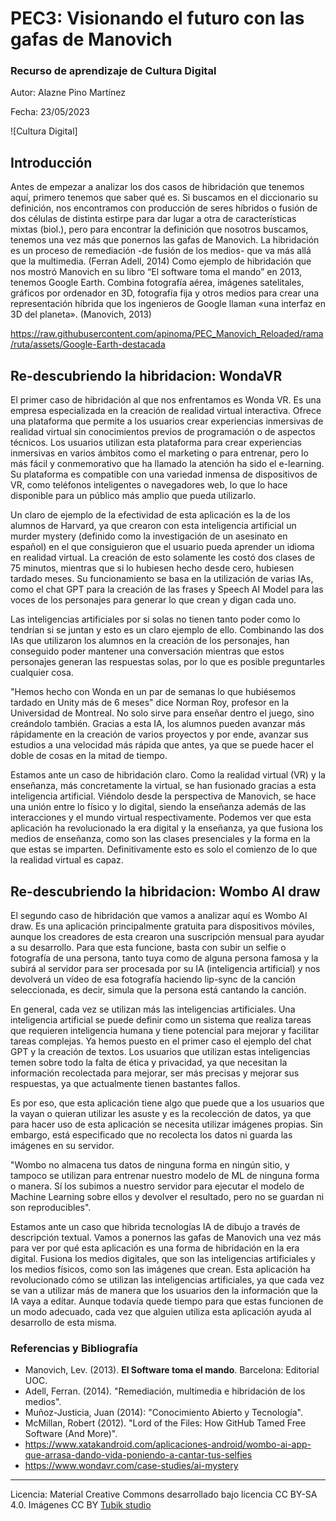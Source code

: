 # PEC3: Visionando el futuro con las gafas de Manovich 

### Recurso de aprendizaje de Cultura Digital 


Autor: Alazne Pino Martínez


Fecha: 23/05/2023

![Cultura Digital]


## Introducción


Antes de empezar a analizar los dos casos de hibridación que tenemos aquí, primero tenemos que saber qué es. Si buscamos en el diccionario su definición, nos encontramos con producción de seres híbridos o fusión de dos células de distinta estirpe para dar lugar a otra de características mixtas (biol.), pero para encontrar la definición que nosotros buscamos, tenemos una vez más que ponernos las gafas de Manovich. 
La hibridación es un proceso de remediación -de fusión de los medios- que va más allá que la multimedia. (Ferran Adell, 2014)
Como ejemplo de hibridación que nos mostró Manovich en su libro “El software toma el mando” en 2013, tenemos Google Earth. Combina fotografía aérea, imágenes satelitales, gráficos por ordenador en 3D, fotografía fija y otros medios para crear una representación híbrida que los ingenieros de Google llaman «una interfaz en 3D del planeta». (Manovich, 2013)

https://raw.githubusercontent.com/apinoma/PEC_Manovich_Reloaded/rama/ruta/assets/Google-Earth-destacada

## Re-descubriendo la hibridacion: WondaVR

El primer caso de hibridación al que nos enfrentamos es Wonda VR. Es una empresa especializada en la creación de realidad virtual interactiva. Ofrece una plataforma que permite a los usuarios crear experiencias inmersivas de realidad virtual sin conocimientos previos de programación o de aspectos técnicos. Los usuarios utilizan esta plataforma para crear experiencias inmersivas en varios ámbitos como el marketing o para entrenar, pero lo más fácil y conmemorativo que ha llamado la atención ha sido el e-learning. Su plataforma es compatible con una variedad inmensa de dispositivos de VR, como teléfonos inteligentes o navegadores web, lo que lo hace disponible para un público más amplio que pueda utilizarlo.

Un claro de ejemplo de la efectividad de esta aplicación es la de los alumnos de Harvard, ya que crearon con esta inteligencia artificial un murder mystery (definido como la investigación de un asesinato en español) en el que consiguieron que el usuario pueda aprender un idioma en realidad virtual. La creación de esto solamente les costó dos clases de 75 minutos, mientras que si lo hubiesen hecho desde cero, hubiesen tardado meses. Su funcionamiento se basa en la utilización de varias IAs, como el chat GPT para la creación de las frases y Speech AI Model para las voces de los personajes para generar lo que crean y digan cada uno.

Las inteligencias artificiales por si solas no tienen tanto poder como lo tendrían si se juntan y esto es un claro ejemplo de ello. Combinando las dos IAs que utilizaron los alumnos en la creación de los personajes, han conseguido poder mantener una conversación mientras que estos personajes generan las respuestas solas, por lo que es posible preguntarles cualquier cosa.

"Hemos hecho con Wonda en un par de semanas lo que hubiésemos tardado en Unity más de 6 meses" dice Norman Roy, profesor en la Universidad de Montreal. No solo sirve para enseñar dentro el juego, sino creándolo también. Gracias a esta IA, los alumnos pueden avanzar más rápidamente en la creación de varios proyectos y por ende, avanzar sus estudios a una velocidad más rápida que antes, ya que se puede hacer el doble de cosas en la mitad de tiempo.

Estamos ante un caso de hibridación claro. Como la realidad virtual (VR) y la enseñanza, más concretamente la virtual, se han fusionado gracias a esta inteligencia artificial. Viéndolo desde la perspectiva de Manovich, se hace una unión entre lo físico y lo digital, siendo la enseñanza además de las interacciones y el mundo virtual respectivamente. Podemos ver que esta aplicación ha revolucionado la era digital y la enseñanza, ya que fusiona los medios de enseñanza, como son las clases presenciales y la forma en la que estas se imparten. Definitivamente esto es solo el comienzo de lo que la realidad virtual es capaz.




## Re-descubriendo la hibridacion: Wombo AI draw

El segundo caso de hibridación que vamos a analizar aquí es Wombo AI draw. Es una aplicación principalmente gratuita para dispositivos móviles, aunque los creadores de esta crearon una suscripción mensual para ayudar a su desarrollo. Para que esta funcione, basta con subir un selfie o fotografía de una persona, tanto tuya como de alguna persona famosa y la subirá al servidor para ser procesada por su IA (inteligencia artificial) y nos devolverá un vídeo de esa fotografía haciendo lip-sync de la canción seleccionada, es decir, simula que la persona está cantando la canción. 

En general, cada vez se utilizan más las inteligencias artificiales. Una inteligencia artificial se puede definir como un sistema que realiza tareas que requieren inteligencia humana y tiene potencial para mejorar y facilitar tareas complejas. Ya hemos puesto en el primer caso el ejemplo del chat GPT y la creación de textos. Los usuarios que utilizan estas inteligencias temen sobre todo la falta de ética y privacidad, ya que necesitan la información recolectada para mejorar, ser más precisas y mejorar sus respuestas, ya que actualmente tienen bastantes fallos.

Es por eso, que esta aplicación tiene algo que puede que a los usuarios que la vayan o quieran utilizar les asuste y es la recolección de datos, ya que para hacer uso de esta aplicación se necesita utilizar imágenes propias. Sin embargo, está especificado que no recolecta los datos ni guarda las imágenes en su servidor.

"Wombo no almacena tus datos de ninguna forma en ningún sitio, y tampoco se utilizan para entrenar nuestro modelo de ML de ninguna forma o manera. Sí los subimos a nuestro servidor para ejecutar el modelo de Machine Learning sobre ellos y devolver el resultado, pero no se guardan ni son reproducibles".

Estamos ante un caso que hibrida tecnologías IA de dibujo a través de descripción textual. Vamos a ponernos las gafas de Manovich una vez más para ver por qué esta aplicación es una forma de hibridación en la era digital. Fusiona los medios digitales, que son las inteligencias artificiales y los medios físicos, como son las imágenes que crean. Esta aplicación ha revolucionado cómo se utilizan las inteligencias artificiales, ya que cada vez se van a utilizar más de manera que los usuarios den la información que la IA vaya a editar. Aunque todavía quede tiempo para que estas funcionen de un modo adecuado, cada vez que alguien utiliza esta aplicación ayuda al desarrollo de esta misma.




### Referencias y Bibliografía

* Manovich, Lev. (2013). **El Software toma el mando**. Barcelona: Editorial UOC. 
* Adell, Ferran. (2014). "Remediación, multimedia e hibridación de los medios".
* Muñoz-Justicia, Juan (2014): "Conocimiento Abierto y Tecnología".
* McMillan, Robert (2012). "Lord of the Files: How GitHub Tamed Free Software (And More)".
* https://www.xatakandroid.com/aplicaciones-android/wombo-ai-app-que-arrasa-dando-vida-poniendo-a-cantar-tus-selfies
* https://www.wondavr.com/case-studies/ai-mystery



----

Licencia: Material Creative Commons desarrollado bajo licencia CC BY-SA 4.0. Imágenes CC BY [Tubik studio](https://blog.tubikstudio.com/how-to-create-original-flat-illustrations-designers-tips/) 
